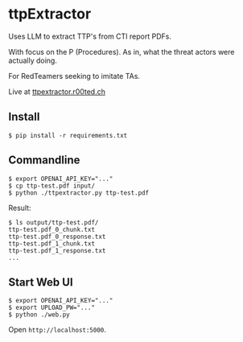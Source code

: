 # ttpExtractor

Uses LLM to extract TTP's from CTI report PDFs. 

With focus on the P (Procedures). As in, what the threat actors were actually doing. 

For RedTeamers seeking to imitate TAs. 

Live at [ttpextractor.r00ted.ch](https://ttpextractor.r00ted.ch)


## Install

```
$ pip install -r requirements.txt
```

## Commandline 

```
$ export OPENAI_API_KEY="..."
$ cp ttp-test.pdf input/
$ python ./ttpextractor.py ttp-test.pdf
```

Result: 
```
$ ls output/ttp-test.pdf/
ttp-test.pdf_0_chunk.txt
ttp-test.pdf_0_response.txt
ttp-test.pdf_1_chunk.txt
ttp-test.pdf_1_response.txt
...
```

## Start Web UI

```
$ export OPENAI_API_KEY="..."
$ export UPLOAD_PW="..."
$ python ./web.py
```

Open `http://localhost:5000`.

